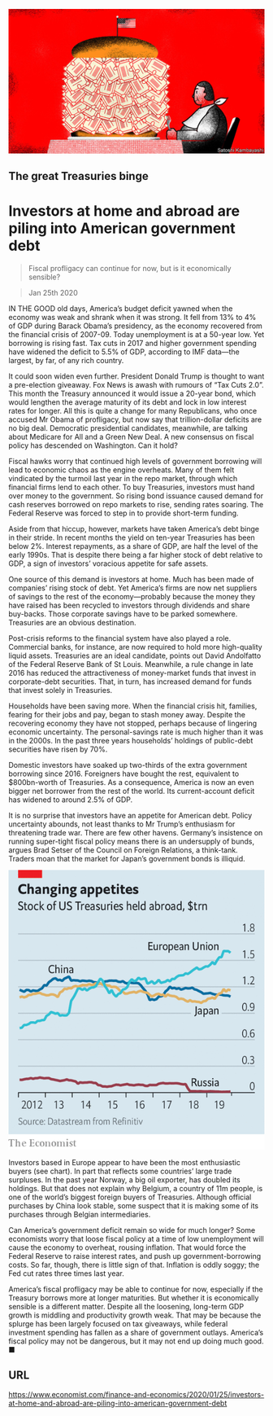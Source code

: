![](./images/20200125_FND001_0.jpg)

## The great Treasuries binge

# Investors at home and abroad are piling into American government debt

> Fiscal profligacy can continue for now, but is it economically sensible?

> Jan 25th 2020

IN THE GOOD old days, America’s budget deficit yawned when the economy was weak and shrank when it was strong. It fell from 13% to 4% of GDP during Barack Obama’s presidency, as the economy recovered from the financial crisis of 2007-09. Today unemployment is at a 50-year low. Yet borrowing is rising fast. Tax cuts in 2017 and higher government spending have widened the deficit to 5.5% of GDP, according to IMF data—the largest, by far, of any rich country.

It could soon widen even further. President Donald Trump is thought to want a pre-election giveaway. Fox News is awash with rumours of “Tax Cuts 2.0”. This month the Treasury announced it would issue a 20-year bond, which would lengthen the average maturity of its debt and lock in low interest rates for longer. All this is quite a change for many Republicans, who once accused Mr Obama of profligacy, but now say that trillion-dollar deficits are no big deal. Democratic presidential candidates, meanwhile, are talking about Medicare for All and a Green New Deal. A new consensus on fiscal policy has descended on Washington. Can it hold?

Fiscal hawks worry that continued high levels of government borrowing will lead to economic chaos as the engine overheats. Many of them felt vindicated by the turmoil last year in the repo market, through which financial firms lend to each other. To buy Treasuries, investors must hand over money to the government. So rising bond issuance caused demand for cash reserves borrowed on repo markets to rise, sending rates soaring. The Federal Reserve was forced to step in to provide short-term funding.

Aside from that hiccup, however, markets have taken America’s debt binge in their stride. In recent months the yield on ten-year Treasuries has been below 2%. Interest repayments, as a share of GDP, are half the level of the early 1990s. That is despite there being a far higher stock of debt relative to GDP, a sign of investors’ voracious appetite for safe assets.

One source of this demand is investors at home. Much has been made of companies’ rising stock of debt. Yet America’s firms are now net suppliers of savings to the rest of the economy—probably because the money they have raised has been recycled to investors through dividends and share buy-backs. Those corporate savings have to be parked somewhere. Treasuries are an obvious destination.

Post-crisis reforms to the financial system have also played a role. Commercial banks, for instance, are now required to hold more high-quality liquid assets. Treasuries are an ideal candidate, points out David Andolfatto of the Federal Reserve Bank of St Louis. Meanwhile, a rule change in late 2016 has reduced the attractiveness of money-market funds that invest in corporate-debt securities. That, in turn, has increased demand for funds that invest solely in Treasuries.

Households have been saving more. When the financial crisis hit, families, fearing for their jobs and pay, began to stash money away. Despite the recovering economy they have not stopped, perhaps because of lingering economic uncertainty. The personal-savings rate is much higher than it was in the 2000s. In the past three years households’ holdings of public-debt securities have risen by 70%.

Domestic investors have soaked up two-thirds of the extra government borrowing since 2016. Foreigners have bought the rest, equivalent to $800bn-worth of Treasuries. As a consequence, America is now an even bigger net borrower from the rest of the world. Its current-account deficit has widened to around 2.5% of GDP.

It is no surprise that investors have an appetite for American debt. Policy uncertainty abounds, not least thanks to Mr Trump’s enthusiasm for threatening trade war. There are few other havens. Germany’s insistence on running super-tight fiscal policy means there is an undersupply of bunds, argues Brad Setser of the Council on Foreign Relations, a think-tank. Traders moan that the market for Japan’s government bonds is illiquid.

![](./images/20200125_FNC214.png)

Investors based in Europe appear to have been the most enthusiastic buyers (see chart). In part that reflects some countries’ large trade surpluses. In the past year Norway, a big oil exporter, has doubled its holdings. But that does not explain why Belgium, a country of 11m people, is one of the world’s biggest foreign buyers of Treasuries. Although official purchases by China look stable, some suspect that it is making some of its purchases through Belgian intermediaries.

Can America’s government deficit remain so wide for much longer? Some economists worry that loose fiscal policy at a time of low unemployment will cause the economy to overheat, rousing inflation. That would force the Federal Reserve to raise interest rates, and push up government-borrowing costs. So far, though, there is little sign of that. Inflation is oddly soggy; the Fed cut rates three times last year.

America’s fiscal profligacy may be able to continue for now, especially if the Treasury borrows more at longer maturities. But whether it is economically sensible is a different matter. Despite all the loosening, long-term GDP growth is middling and productivity growth weak. That may be because the splurge has been largely focused on tax giveaways, while federal investment spending has fallen as a share of government outlays. America’s fiscal policy may not be dangerous, but it may not end up doing much good. ■

## URL

https://www.economist.com/finance-and-economics/2020/01/25/investors-at-home-and-abroad-are-piling-into-american-government-debt
